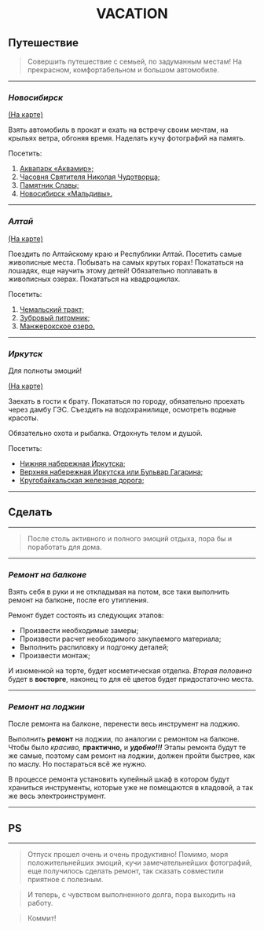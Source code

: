 # <p align="center">VACATION

## **Путешествие**

> Совершить путешествие с семьей, по задуманным местам! На прекрасном, комфортабельном и большом автомобиле.
___
### *Новосибирск*

[(На карте)](https://goo.gl/maps/8L9aVxTjKSVmGFcv9)

Взять автомобиль в прокат и ехать на встречу своим мечтам, на крыльях ветра, обгоняя время. Наделать кучу фотографий на память.

Посетить:
1. [Аквапарк «Аквамир»;](https://akvaparknsk.ru/)
2. [Часовня Святителя Николая Чудотворца;](https://ru.wikipedia.org/wiki/%D0%A7%D0%B0%D1%81%D0%BE%D0%B2%D0%BD%D1%8F_%D0%9D%D0%B8%D0%BA%D0%BE%D0%BB%D0%B0%D1%8F_%D0%A7%D1%83%D0%B4%D0%BE%D1%82%D0%B2%D0%BE%D1%80%D1%86%D0%B0_(%D0%9D%D0%BE%D0%B2%D0%BE%D1%81%D0%B8%D0%B1%D0%B8%D1%80%D1%81%D0%BA))
3. [Памятник Славы;](https://ru.wikipedia.org/wiki/%D0%9C%D0%BE%D0%BD%D1%83%D0%BC%D0%B5%D0%BD%D1%82_%D0%A1%D0%BB%D0%B0%D0%B2%D1%8B_(%D0%9D%D0%BE%D0%B2%D0%BE%D1%81%D0%B8%D0%B1%D0%B8%D1%80%D1%81%D0%BA))
4. [Новосибирск «Мальдивы».](https://spsib.ru/accommodation/maldivy)

---
### *Алтай*

[(На карте)](https://goo.gl/maps/ZXSrdEViikaqJxAR8)

Поездить по Алтайскому краю и Республики Алтай. Посетить самые живописные места. Побывать на самых крутых горах! Покататься на лошадях, еще научить этому детей! Обязательно поплавать в живописных озерах. Покататься на квадроциклах.

Посетить:
1. [Чемальский тракт;](https://travel.drom.ru/88948/)
2. [Зубровый питомник;](https://turistka.ru/altai/info.php?ob=857)
3. [Манжерокское озеро.](https://ru.wikipedia.org/wiki/%D0%9C%D0%B0%D0%BD%D0%B6%D0%B5%D1%80%D0%BE%D0%BA%D1%81%D0%BA%D0%BE%D0%B5)

---
### *Иркутск*

Для полноты эмоций!

[(На карте)](https://goo.gl/maps/mJvstZwyzUUUVxEdA)

Заехать в гости к брату. Покататься по городу, обязательно проехать через дамбу ГЭС. Съездить на водохранилище, осмотреть водные красоты. 

Обязательно охота и рыбалка. Отдохнуть телом и душой.

Посетить:
* [Нижняя набережная Иркутска;](https://ru.wikipedia.org/wiki/%D0%9D%D0%B8%D0%B6%D0%BD%D1%8F%D1%8F_%D0%BD%D0%B0%D0%B1%D0%B5%D1%80%D0%B5%D0%B6%D0%BD%D0%B0%D1%8F_%D0%90%D0%BD%D0%B3%D0%B0%D1%80%D1%8B_(%D0%98%D1%80%D0%BA%D1%83%D1%82%D1%81%D0%BA))
* [Верхняя набережная Иркутска или Бульвар Гагарина;](https://ru.wikipedia.org/wiki/%D0%91%D1%83%D0%BB%D1%8C%D0%B2%D0%B0%D1%80_%D0%93%D0%B0%D0%B3%D0%B0%D1%80%D0%B8%D0%BD%D0%B0_(%D0%98%D1%80%D0%BA%D1%83%D1%82%D1%81%D0%BA))
* [Кругобайкальская железная дорога;](https://xn-----6kcaabbbrhkjamrznebtf0cisa4avo3c5tmdi.xn--p1ai/)

---
## **Сделать**
---
> После столь активного и полного эмоций отдыха, пора бы и поработать для дома.
___
### _Ремонт на балконе_

Взять себя в руки и не откладывая на потом, все таки выполнить ремонт на балконе, после его утипления.

Ремонт будет состоять из следующих этапов:
* Произвести необходимые замеры;
* Произвести расчет необходимого закупаемого материала;
* Выполнить распиловку и подгонку деталей;
* Произвести монтаж;

И изюменкой на торте, будет косметическая отделка. *Вторая половина* будет в **восторге**, наконец то для её цветов будет придостаточно места.

- - -
### _Ремонт на лоджии_

После ремонта на балконе, перенести весь инструмент на лоджию.

Выполнить __ремонт__ на лоджии, по аналогии с ремонтом на балконе. Чтобы было _красиво,_ __практично,__ и ***удобно!!!*** 
Этапы ремонта будут те же самые, поэтому сам ремонт на лоджии, должен пройти быстрее, как по маслу. Но постараться всё же нужно.

В процессе ремонта установить купейный шкаф в котором будут храниться инструменты, которые уже не помещаются в кладовой, а так же весь электроинструмент.
___

## **PS**
---
> Отпуск прошел очень и очень продуктивно!
Помимо, моря положительнейших эмоций, кучи замечательнейших фотографий, еще получилось сделать ремонт, так сказать совместили приятное с полезным.

> И теперь, с чувством выполненного долга, пора выходить на работу.

> Коммит!